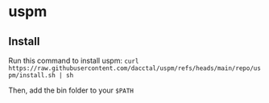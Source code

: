 # uspm
## Install
Run this command to install uspm:
`curl https://raw.githubusercontent.com/dacctal/uspm/refs/heads/main/repo/uspm/install.sh | sh`

Then, add the bin folder to your `$PATH`
